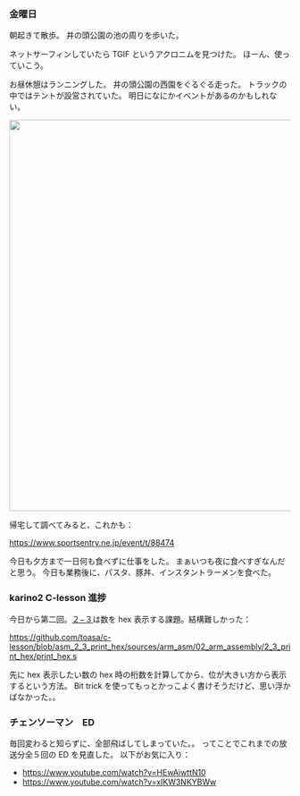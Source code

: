 ### 金曜日

朝起きて散歩。
井の頭公園の池の周りを歩いた。

ネットサーフィンしていたら TGIF というアクロニムを見つけた。
ほーん、使っていこう。

お昼休憩はランニングした。
井の頭公園の西園をぐるぐる走った。
トラックの中ではテントが設営されていた。
明日になにかイベントがあるのかもしれない。

<img src="https://i.imgur.com/xfoA3oH.jpg" width="700">

帰宅して調べてみると、これかも：

https://www.sportsentry.ne.jp/event/t/88474

今日も夕方まで一日何も食べずに仕事をした。
まぁいつも夜に食べすぎなんだと思う。
今日も業務後に、パスタ、豚丼、インスタントラーメンを食べた。

### karino2 C-lesson 進捗

今日から第二回。[２−３](https://karino2.github.io/c-lesson/arm_asm.html#23-print_hexs%E3%82%92%E4%BD%9C%E3%82%8D%E3%81%86)は数を hex 表示する課題。結構難しかった：

https://github.com/toasa/c-lesson/blob/asm_2_3_print_hex/sources/arm_asm/02_arm_assembly/2_3_print_hex/print_hex.s

先に hex 表示したい数の hex 時の桁数を計算してから、位が大きい方から表示するという方法。
Bit trick を使ってもっとかっこよく書けそうだけど、思い浮かばなかった。。

### チェンソーマン　ED

毎回変わると知らずに、全部飛ばしてしまっていた。。
ってことでこれまでの放送分全５回の ED を見直した。
以下がお気に入り：

- https://www.youtube.com/watch?v=HEwAiwttN10
- https://www.youtube.com/watch?v=xIKW3NKYBWw